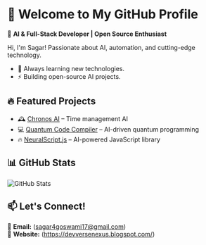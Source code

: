 # 👋 Welcome to My GitHub Profile  

🚀 **AI & Full-Stack Developer | Open Source Enthusiast**  

Hi, I'm Sagar! Passionate about AI, automation, and cutting-edge technology.  
- 🌱 Always learning new technologies.  
- ⚡ Building open-source AI projects.  

## 🔥 Featured Projects  
- 🕰 [Chronos AI](https://github.com/YourGitHub/Chronos-AI) – Time management AI  
- 💻 [Quantum Code Compiler](https://github.com/YourGitHub/Quantum-Code-Compiler) – AI-driven quantum programming  
- 🔥 [NeuralScript.js](https://github.com/YourGitHub/NeuralScript.js) – AI-powered JavaScript library  

## 📊 GitHub Stats  
![GitHub Stats](https://github-readme-stats.vercel.app/api?username=Sagar-Program&show_icons=true&theme=radical)


## 📫 Let's Connect!  
🔹 **Email:** (sagar4goswami17@gmail.com)  
🔹 **Website:** (https://devversenexus.blogspot.com/) 
